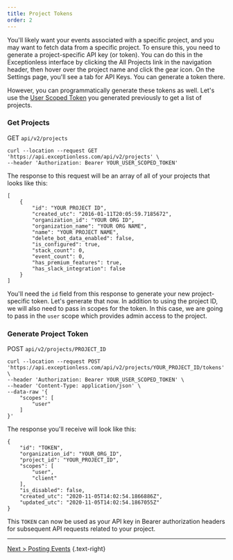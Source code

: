 ```yaml
---
title: Project Tokens
order: 2
---
```


You'll likely want your events associated with a specific project, and you may want to fetch data from a specific project. To ensure this, you need to generate a project-specific API key (or token). You can do this in the Exceptionless interface by clicking the All Projects link in the navigation header, then hover over the project name and click the gear icon. On the Settings page, you'll see a tab for API Keys. You can generate a token there. 

However, you can programmatically generate these tokens as well. Let's use the [User Scoped Token](api-getting-started) you generated previously to get a list of projects.

### Get Projects 

GET `api/v2/projects`  

```
curl --location --request GET 'https://api.exceptionless.com/api/v2/projects' \
--header 'Authorization: Bearer YOUR_USER_SCOPED_TOKEN'
```

The response to this request will be an array of all of your projects that looks like this: 

```
[
    {
        "id": "YOUR PROJECT ID",
        "created_utc": "2016-01-11T20:05:59.7185672",
        "organization_id": "YOUR ORG ID",
        "organization_name": "YOUR ORG NAME",
        "name": "YOUR PROJECT NAME",
        "delete_bot_data_enabled": false,
        "is_configured": true,
        "stack_count": 0,
        "event_count": 0,
        "has_premium_features": true,
        "has_slack_integration": false
    }
]
```

You'll need the `id` field from this response to generate your new project-specific token. Let's generate that now. In addition to using the project ID, we will also need to pass in scopes for the token. In this case, we are going to pass in the `user` scope which provides admin access to the project. 

### Generate Project Token

POST `api/v2/projects/PROJECT_ID`  

```
curl --location --request POST 'https://api.exceptionless.com/api/v2/projects/YOUR_PROJECT_ID/tokens' \
--header 'Authorization: Bearer YOUR_USER_SCOPED_TOKEN' \
--header 'Content-Type: application/json' \
--data-raw '{
    "scopes": [
        "user"
    ]
}'
```

The response you'll receive will look like this: 

```
{
    "id": "TOKEN",
    "organization_id": "YOUR_ORG_ID",
    "project_id": "YOUR_PROJECT_ID",
    "scopes": [
        "user",
        "client"
    ],
    "is_disabled": false,
    "created_utc": "2020-11-05T14:02:54.1866886Z",
    "updated_utc": "2020-11-05T14:02:54.1867055Z"
}
```

This `TOKEN` can now be used as your API key in Bearer authorization headers for subsequent API requests related to your project. 

---

[Next > Posting Events](posting-events) {.text-right}